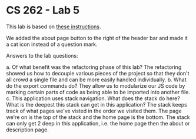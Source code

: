 # CS 262 - Lab 5

This lab is based on [these instructions](https://cs.calvin.edu/courses/cs/262/kvlinden/05design/lab.html).

We added the about page button to the right of the header bar and made it a cat icon instead of a question mark.

Answers to the lab questions:

a. Of what benefit was the refactoring phase of this lab?
    The refactoring showed us how to decouple various pieces of the project so that they don't all crowd a single file and can be more easily handled individually.
b. What do the export commands do?
    They allow us to modularize our JS code by marking certain parts of code as being able to be imported into another file.
c. This application uses stack navigation. What does the stack do here? What is the deepest this stack can get in this application?
    The stack keeps track of what pages we've visted in the order we visited them. The page we're on is the top of the stack and the home page is the bottom. The stack can only get 2 deep in this application, i.e. the home page then the about or description page.